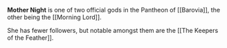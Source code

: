 **Mother Night** is one of two official gods in the Pantheon of [[Barovia]], the other being the [[Morning Lord]].

She has fewer followers, but notable amongst them are the [[The Keepers of the Feather]].